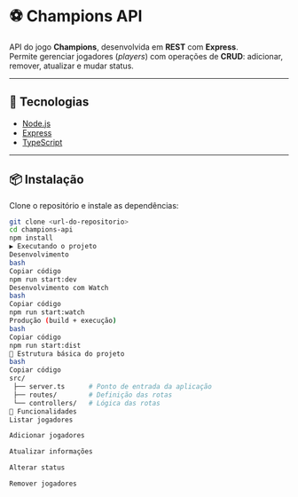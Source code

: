 # ⚽ Champions API

API do jogo **Champions**, desenvolvida em **REST** com **Express**.  
Permite gerenciar jogadores (*players*) com operações de **CRUD**: adicionar, remover, atualizar e mudar status.  

---

## 🚀 Tecnologias
- [Node.js](https://nodejs.org/)  
- [Express](https://expressjs.com/)  
- [TypeScript](https://www.typescriptlang.org/)  

---

## 📦 Instalação

Clone o repositório e instale as dependências:

```bash
git clone <url-do-repositorio>
cd champions-api
npm install
▶️ Executando o projeto
Desenvolvimento
bash
Copiar código
npm run start:dev
Desenvolvimento com Watch
bash
Copiar código
npm run start:watch
Produção (build + execução)
bash
Copiar código
npm run start:dist
📂 Estrutura básica do projeto
bash
Copiar código
src/
 ├── server.ts      # Ponto de entrada da aplicação
 ├── routes/        # Definição das rotas
 └── controllers/   # Lógica das rotas
🔧 Funcionalidades
Listar jogadores

Adicionar jogadores

Atualizar informações

Alterar status

Remover jogadores
